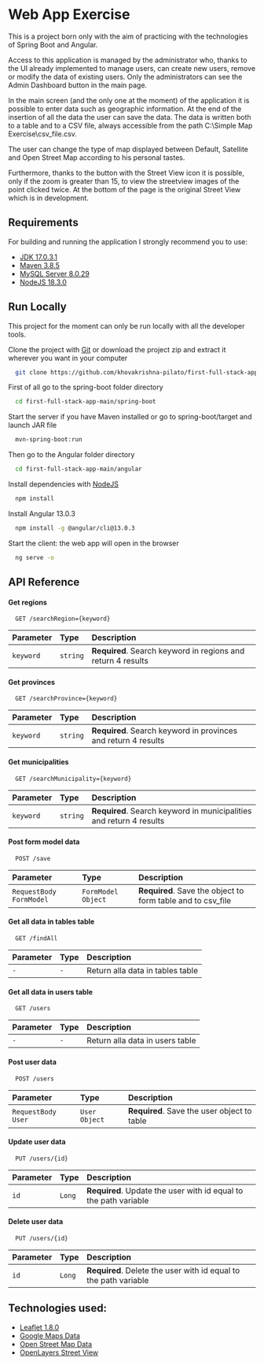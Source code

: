 # Web App Exercise

This is a project born only with the aim of practicing with the technologies of Spring Boot and Angular.

Access to this application is managed by the administrator who, thanks to the UI already implemented to manage users, can create new users, remove or modify the data of existing users. Only the administrators can see the Admin Dashboard button in the main page. 

In the main screen (and the only one at the moment) of the application it is possible to enter data such as geographic information. At the end of the insertion of all the data the user can save the data.
The data is written both to a table and to a CSV file, always accessible from the path C:\Simple Map Exercise\csv_file.csv.

The user can change the type of map displayed between Default, Satellite and Open Street Map according to his personal tastes.

Furthermore, thanks to the button with the Street View icon it is possible, only if the zoom is greater than 15, to view the streetview images of the point clicked twice. At the bottom of the page is the original Street View which is in development.

## Requirements

For building and running the application I strongly recommend you to use: 

- [JDK 17.0.3.1](https://www.oracle.com/java/technologies/downloads/#java17)
- [Maven 3.8.5](https://maven.apache.org/download.cgi)
- [MySQL Server 8.0.29](https://dev.mysql.com/downloads/mysql/)
- [NodeJS 18.3.0](https://nodejs.org/en/)

## Run Locally

This project for the moment can only be run locally with all the developer tools.

Clone the project with [Git](https://git-scm.com/downloads) or download the project zip and extract it wherever you want in your computer

```bash
  git clone https://github.com/khovakrishna-pilato/first-full-stack-app.git
```

First of all go to the spring-boot folder directory 

```bash
  cd first-full-stack-app-main/spring-boot
```

Start the server if you have Maven installed or go to spring-boot/target and launch JAR file

```bash
  mvn-spring-boot:run
```

Then go to the Angular folder directory 

```bash
  cd first-full-stack-app-main/angular
```

Install dependencies with [NodeJS](https://nodejs.org/en/)

```bash
  npm install
```

Install Angular 13.0.3

```bash
  npm install -g @angular/cli@13.0.3
```

Start the client: the web app will open in the browser 

```bash
  ng serve -o
```

## API Reference

#### Get regions

```http
  GET /searchRegion={keyword}
```

| Parameter | Type     | Description                |
| :-------- | :------- | :------------------------- |
| `keyword` | `string` | **Required**. Search keyword in regions and return 4 results |

#### Get provinces

```http
  GET /searchProvince={keyword}
```

| Parameter | Type     | Description                       |
| :-------- | :------- | :-------------------------------- |
| `keyword`      | `string` | **Required**. Search keyword in provinces and return 4 results |

#### Get municipalities

```http
  GET /searchMunicipality={keyword}
```

| Parameter | Type     | Description                       |
| :-------- | :------- | :-------------------------------- |
| `keyword`      | `string` | **Required**. Search keyword in municipalities and return 4 results |

#### Post form model data

```http
  POST /save
```

| Parameter | Type     | Description                       |
| :-------- | :------- | :-------------------------------- |
| `RequestBody FormModel`      | `FormModel Object` | **Required**. Save the object to form table and to csv_file |

#### Get all data in tables table

```http
  GET /findAll
```

| Parameter | Type     | Description                       |
| :-------- | :------- | :-------------------------------- |
| `-`      | `-` | Return alla data in tables table |

#### Get all data in users table

```http
  GET /users
```

| Parameter | Type     | Description                       |
| :-------- | :------- | :-------------------------------- |
| `-`      | `-` | Return alla data in users table |

####  Post user data

```http
  POST /users
```

| Parameter | Type     | Description                       |
| :-------- | :------- | :-------------------------------- |
| `RequestBody User`      | `User Object` | **Required**. Save the user object to table |

####  Update user data

```http
  PUT /users/{id}
```

| Parameter | Type     | Description                       |
| :-------- | :------- | :-------------------------------- |
| `id`      | `Long` | **Required**. Update the user with id equal to the path variable |

####  Delete user data

```http
  PUT /users/{id}
```

| Parameter | Type     | Description                       |
| :-------- | :------- | :-------------------------------- |
| `id`      | `Long` | **Required**. Delete the user with id equal to the path variable |


## Technologies used:

- [Leaflet 1.8.0](https://leafletjs.com)
- [Google Maps Data](https://developers.google.com/maps)
- [Open Street Map Data](https://www.openstreetmap.org/#map=8/45.905/8.990)
- [OpenLayers Street View](https://github.com/GastonZalba/ol-street-view)
